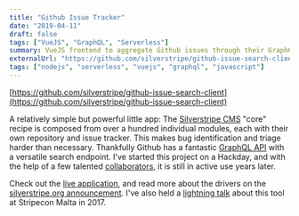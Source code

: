```yaml
---
title: "Github Issue Tracker"
date: "2019-04-11"
draft: false
tags: ["VueJS", "GraphQL", "Serverless"]
summary: VueJS frontend to aggregate Github issues through their GraphQL API, deployed on Vercel
externalUrl: "https://github.com/silverstripe/github-issue-search-client"
tags: ["nodejs", "serverless", "vuejs", "graphql", "javascript"]
---
```


[https://github.com/silverstripe/github-issue-search-client](https://github.com/silverstripe/github-issue-search-client)

A relatively simple but powerful little app:
The [Silverstripe CMS](https://addons.silverstripe.org) "core" recipe is composed from over a hundred
individual modules, each with their own repository and issue tracker. This makes bug identification
and triage harder than necessary. Thankfully Github has a fantastic [GraphQL API](https://docs.github.com/en/graphql)
with a versatile search endpoint. I've started this project on a Hackday,
and with the help of a few talented [collaborators](https://github.com/silverstripe/github-issue-search-client/graphs/contributors),
it is still in active use years later.

Check out the [live application](http://silverstripe-issue-tracker.silverstripe.org/),
and read more about the drivers on the [silverstripe.org announcement](https://www.silverstripe.org/blog/searching-silverstripe-issues-just-got-a-lot-easier/).
I've also held a [lightning talk](https://www.youtube.com/watch?v=2BAs0DeFnoI) about this tool at
Stripecon Malta in 2017.